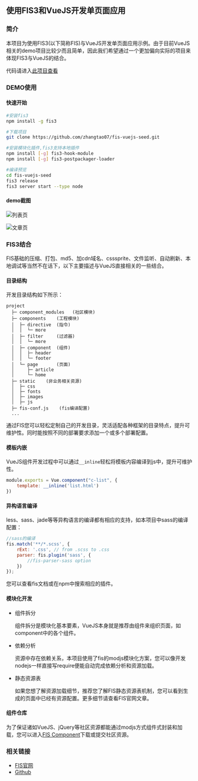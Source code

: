## 使用FIS3和VueJS开发单页面应用

### 简介

本项目为使用FIS3(以下简称FIS)与VueJS开发单页面应用示例。由于目前VueJS相关的demo项目比较少而且简单，因此我们希望通过一个更加偏向实际的项目来体现FIS3与VueJS的结合。

代码请进入[此项目查看](https://github.com/zhangtao07/fis-vuejs-seed)

### DEMO使用

#### 快速开始

```bash
#安装fis3
npm install -g fis3

#下载项目
git clone https://github.com/zhangtao07/fis-vuejs-seed.git

#安装模块化插件,fis3支持本地插件
npm install [-g] fis3-hook-module
npm install [-g] fis3-postpackager-loader

#编译预览
cd fis-vuejs-seed
fis3 release
fis3 server start --type node

```

#### demo截图

![列表页](https://github.com/zhangtao07/fis-vuejs-seed/raw/master/doc/pic1.png)

![文章页](https://github.com/zhangtao07/fis-vuejs-seed/raw/master/doc/pic2.png)


### FIS3结合

FIS基础的压缩、打包、md5、加cdn域名、csssprite、文件监听、自动刷新、本地调试等当然不在话下，以下主要描述与VueJS直接相关的一些结合。

#### 目录结构

开发目录结构如下所示：

```
project
  ├─ component_modules   (社区模块)  
  ├─ components    (工程模块)
  │  ├─ directive  (指令)
  │  │  └─ more
  │  ├─ filter     (过滤器)
  │  │  └─ more
  │  ├─ component  (组件)
  │  │  ├─ header
  │  │  └─ footer
  │  └─ page       (页面)
  │     ├─ article
  │     └─ home
  ├─ static    (非业务相关资源)
  │  ├─ css  
  │  ├─ fonts  
  │  ├─ images  
  │  ├─ js
  ├─ fis-conf.js    (fis编译配置)
  ...
```
通过FIS您可以轻松定制自己的开发目录，灵活适配各种框架的目录特点，提升可维护性。同时能按照不同的部署要求添加一个或多个部署配置。

#### 模板内嵌

VueJS组件开发过程中可以通过`__inline`轻松将模板内容编译到js中，提升可维护性。

```javascript
module.exports = Vue.component("c-list", {
    template: __inline('list.html')
})
```

#### 异构语言编译

less、sass、jade等等异构语言的编译都有相应的支持，如本项目中sass的编译配置：

```javascript
//sass的编译
fis.match('**/*.scss', {
    rExt: '.css', // from .scss to .css
    parser: fis.plugin('sass', {
        //fis-parser-sass option
    })
});
```
您可以查看fis文档或在npm中搜索相应的插件。

#### 模块化开发
 
 - 组件拆分
   
   组件拆分是模块化基本要素，VueJS本身就是推荐由组件来组织页面，如component中的各个组件。

 - 依赖分析
   
   资源中存在依赖关系，本项目使用了fis的modjs模块化方案，您可以像开发nodejs一样直接写require便能自动完成依赖分析和资源加载。

 - 静态资源表
   
   如果您想了解资源加载细节，推荐您了解FIS静态资源表机制，您可以看到生成的页面中已经有资源配置。更多细节请查看FIS官网文章。
 
#### 组件仓库

为了保证诸如VueJS、jQuery等社区资源都能通过modjs方式组件式封装和加载，您可以进入[FIS Component](https://github.com/fis-components)下载或提交社区资源。


### 相关链接

 - [FIS官网](http://fis.baidu.com)
 - [Github](https://github.com/fex-team/fis3)

